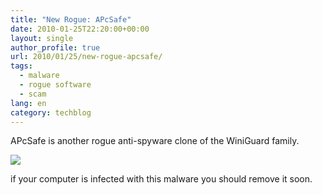 ```yaml
---
title: "New Rogue: APcSafe"
date: 2010-01-25T22:20:00+00:00
layout: single
author_profile: true
url: 2010/01/25/new-rogue-apcsafe/
tags:
  - malware
  - rogue software
  - scam
lang: en
category: techblog
---
```

APcSafe is another rogue anti-spyware clone of the WiniGuard family.

[![](http://2.bp.blogspot.com/_vaUVXcmC3OI/S14R9vIPPBI/AAAAAAAAAwA/VvPipadRnJE/s640/apcsafe.jpg)](http://2.bp.blogspot.com/_vaUVXcmC3OI/S14R9vIPPBI/AAAAAAAAAwA/VvPipadRnJE/s1600-h/apcsafe.jpg)

if your computer is infected with this malware you should remove it soon.
